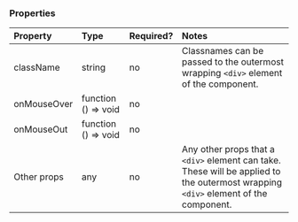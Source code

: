 <Anchor idToScrollTo="properties"><h3>Properties</h3></Anchor>


| Property    | Type                | Required? | Notes                                                                                                                              |
| :---------- | :------------------ | :-------- | :--------------------------------------------------------------------------------------------------------------------------------- |
| className   | string              | no        | Classnames can be passed to the outermost wrapping `<div>` element of the component.                                               |
| onMouseOver | function () => void | no        |                                                                                                                                    |
| onMouseOut  | function () => void | no        |                                                                                                                                    |
| Other props | any                 | no        | Any other props that a `<div>` element can take. These will be applied to the outermost wrapping `<div>` element of the component. |
